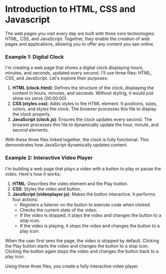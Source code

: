 # Introduction to HTML, CSS and Javascript
The web pages you visit every day are built with three core technologies: HTML, CSS, and JavaScript. Together, they enable the creation of web pages and applications, allowing you to offer any content you see online.

### Example 1: Digital Clock

I'm creating a web page that shows a digital clock displaying hours, minutes, and seconds, updated every second. I'll use three files: HTML, CSS, and JavaScript. Let's explore their purposes:

1. **HTML (clock.html)**: Defines the structure of the clock, displaying the content in hours, minutes, and seconds. Without styling, it would just show six zeros (00:00:00).
2. **CSS (styles.css)**: Adds styles to the HTML element. It positions, sizes, colors, and styles the clock. The browser processes this file to display the clock properly.
3. **JavaScript (clock.js)**: Ensures the clock updates every second. The browser processes this file to dynamically update the hour, minute, and second elements.

With these three files linked together, the clock is fully functional. This demonstrates how JavaScript dynamically updates content.

### Example 2: Interactive Video Player

I'm building a web page that plays a video with a button to play or pause the video. Here's how it works:

1. **HTML**: Describes the video element and the Play button.
2. **CSS**: Styles the video and button.
3. **JavaScript (videoplayer.js)**: Makes the button interactive. It performs four actions:
   - Registers a listener on the button to execute code when clicked.
   - Checks the current state of the video.
   - If the video is stopped, it plays the video and changes the button to a stop icon.
   - If the video is playing, it stops the video and changes the button to a play icon.

When the user first sees the page, the video is stopped by default. Clicking the Play button starts the video and changes the button to a stop icon. Clicking the button again stops the video and changes the button back to a play icon.

Using these three files, you create a fully interactive video player.

